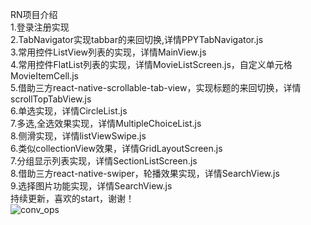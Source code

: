RN项目介绍<br> 
1.登录注册实现<br>
2.TabNavigator实现tabbar的来回切换,详情PPYTabNavigator.js<br>
3.常用控件ListView列表的实现，详情MainView.js<br> 
4.常用控件FlatList列表的实现，详情MovieListScreen.js，自定义单元格MovieItemCell.js<br> 
5.借助三方react-native-scrollable-tab-view，实现标题的来回切换，详情scrollTopTabView.js<br> 
6.单选实现，详情CircleList.js<br> 
7.多选,全选效果实现，详情MultipleChoiceList.js<br> 
8.侧滑实现，详情listViewSwipe.js<br> 
6.类似collectionView效果，详情GridLayoutScreen.js<br> 
7.分组显示列表实现，详情SectionListScreen.js<br> 
8.借助三方react-native-swiper，轮播效果实现，详情SearchView.js<br> 
9.选择图片功能实现，详情SearchView.js<br> 
持续更新，喜欢的start，谢谢！<br> 
![conv_ops](https://upload-images.jianshu.io/upload_images/2126823-bad2d7be741d520b.gif?imageMogr2/auto-orient/strip)
